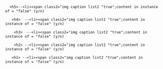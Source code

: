       <h5>--<li><span class2="img caption list2 "true";content in instance of = "false" (y/n) 
	
	   <h4>  --<li><span class2="img caption list2 "true";content in instance of = "false" (y/n) 
	
	    <h3>  --<li><span class2="img caption list2 "true";content in instance of = "false" (y/n) 
	
	    <h2> --<li><span class2="img caption list2 "true";content in instance of = "false" (y/n) 
	   
       <h1> --<li><span class2="img caption list2 "true";content in instance of = "false" (y/n) 
	
	
	
